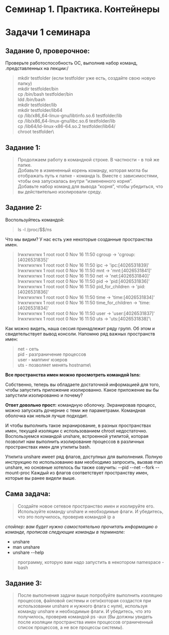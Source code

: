 # Семинар 1. Практика. Контейнеры

# Задачи 1 семинара

## Задание 0, проверочное:
Проверьте работоспособность ОС, выполнив набор команд, .представленных на лекции:/
> mkdir testfolder (если testfolder уже есть, создайте свою новую папку)\
>mkdir testfolder/bin\
>cp /bin/bash testfolder/bin\
>ldd /bin/bash\
>mkdir testfolder/lib\
>mkdir testfolder/lib64\
>cp /lib/x86_64-linux-gnu/libtinfo.so.6 testfolder/lib\
>cp /lib/x86_64-linux-gnu/libc.so.6 testfolder/lib\
>cp /lib64/ld-linux-x86-64.so.2 testfolder/lib64/\
>chroot testfolder\ 
## Задание 1:

> Продолжаем работу в командной строке. В частности - в той же папке.\
> Добавьте в измененный корень команду, которая могла бы отображать путь к папке - команда ls. Вместе с зависимостями, чтобы она запускалась внутри “измененного корня”.\
> Добавьте набор команд для вывода “корня”, чтобы убедиться, что вы действительно изолировали среду.

## Задание 2:

Воспользуйтесь командой:
>ls -l /proc/$$/ns

Что мы видим? У нас есть уже некоторые созданные пространства имен. 

>lrwxrwxrwx 1 root root 0 Nov 16 11:50 cgroup -> 'cgroup:[4026531835]'\
>lrwxrwxrwx 1 root root 0 Nov 16 11:50 ipc -> 'ipc:[4026531839]'\
>lrwxrwxrwx 1 root root 0 Nov 16 11:50 mnt -> 'mnt:[4026531841]'\
>lrwxrwxrwx 1 root root 0 Nov 16 11:50 net -> 'net:[4026531840]'\
>lrwxrwxrwx 1 root root 0 Nov 16 11:50 pid -> 'pid:[4026531836]'\
>lrwxrwxrwx 1 root root 0 Nov 16 11:50 pid_for_children -> 'pid:[4026531836]'\
>lrwxrwxrwx 1 root root 0 Nov 16 11:50 time -> 'time:[4026531834]'\
>lrwxrwxrwx 1 root root 0 Nov 16 11:50 time_for_children -> 'time:[4026531834]'\
>lrwxrwxrwx 1 root root 0 Nov 16 11:50 user -> 'user:[4026531837]'\
>lrwxrwxrwx 1 root root 0 Nov 16 11:50 uts -> 'uts:[4026531838]'\

Как можно видеть, наша сессия принадлежит ряду групп. Об этом и свидетельствует вывод консоли. Напомню ряд важных пространств имен:
>net - сеть\
>pid - разграничение процессов\
>	user - маппинг юзеров\
>uts - позволяет менять hostname\

**Все пространства имен можно просмотреть командой lsns:**

Собственно, теперь вы обладаете достаточной информацией для того, чтобы запустить приложение изолированно. Какое приложение вы бы запустили изолированно и почему? 

**Ответ довольно прост:** командную оболочку. Экранировав процесс, можно запускать дочерние с теми же параметрами. Командная оболочка как нельзя лучше подходит.

И чтобы выполнить такое экранирование, в разных пространствах имен, текущей изоляции с использованием chroot недостаточно. Воспользуемся командой unshare, встроенной утилитой, которая позволит нам выполнить изолирование процессов в различных пространствах имен для утилиты bash. 

Утилита unshare имеет ряд флагов, доступных для выполнения. Полную инструкцию по использованию вам необходимо запросить, вызвав man unshare, но основные хотелось бы также озвучить:
--pid
--net
--fork
--mount-proc
Каждый из флагов соответствует пространству имен, которые вы ранее видели выше.

## Сама задача:

>Создайте новое сетевое пространство имен и изолируйте его. Используйте команду unshare и необходимые флаги. И убедитесь, что это получилось, проверив командой ip a

*спойлер: вам будет нужно самостоятельно прочитать информацию о команде, прописав следующие команды в терминале:*

- unshare
- man unshare
- unshare --help

> программу, которую вам надо запустить в некотором namespace - bash

## Задание 3:

> После выполнения задачи выше попробуйте выполнить изоляцию процессов, файловой системы и сети(которая создастся при использовании unshare и нужного флага с нуля), используя команду unshare и необходимые флаги. И убедитесь, что это получилось, проверив командой ps -aux (Вы должны увидеть после изоляции пространства имен процессов  ограниченный список процессов, а не все процессы системы).